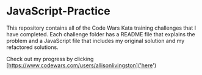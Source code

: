 # JavaScript-Practice

This repository contains all of the Code Wars Kata training challenges that I have completed. Each challenge folder has a README file that explains the problem and a JavaScript file that includes my original solution and my refactored solutions.

Check out my progress by clicking [https://www.codewars.com/users/allisonlivingston]('here')
